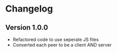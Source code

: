 # Changelog

## Version 1.0.0

- Refactored code to use seperate JS files
- Converted each peer to be a client AND server
